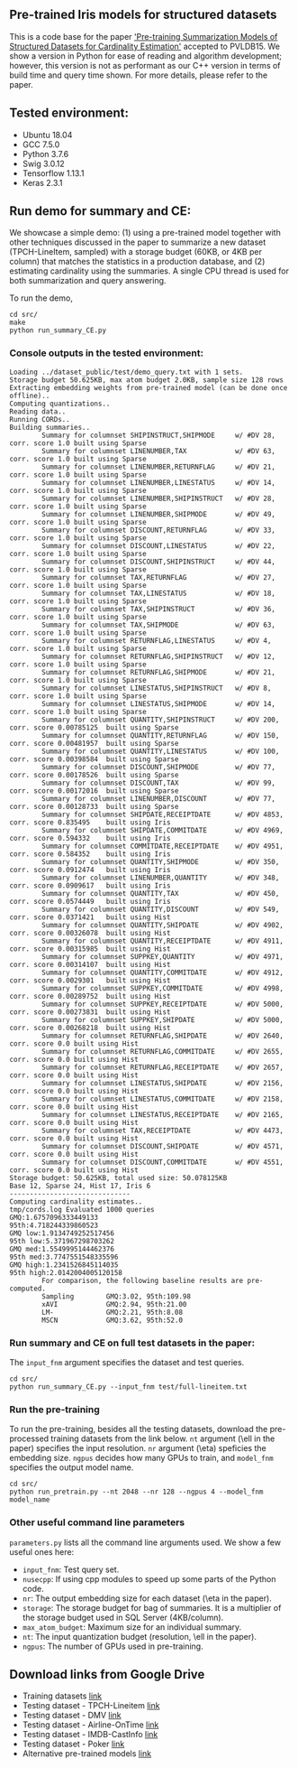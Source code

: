 ## Pre-trained Iris models for structured datasets
This is a code base for the paper ['Pre-training Summarization Models of Structured Datasets for Cardinality Estimation'](http://yao.lu/iris.pdf) accepted to PVLDB15.  We show a version in Python for ease of reading and algorithm development; however, this version is not as performant as our C++ version in terms of build time and query time shown. For more details, please refer to the paper. 

## Tested environment: 
- Ubuntu 18.04
- GCC 7.5.0
- Python 3.7.6
- Swig 3.0.12
- Tensorflow 1.13.1
- Keras 2.3.1

## Run demo for summary and CE: 
We showcase a simple demo: (1) using a pre-trained model together with other techniques discussed in the paper to summarize a new dataset (TPCH-LineItem, sampled) with a storage budget (60KB, or 4KB per column) that matches the statistics in a production database, and (2) estimating cardinality using the summaries. A single CPU thread is used for both summarization and query answering.

To run the demo, 
```
cd src/
make
python run_summary_CE.py
```

### Console outputs in the tested environment:
```
Loading ../dataset_public/test/demo_query.txt with 1 sets.
Storage budget 50.625KB, max atom budget 2.0KB, sample size 128 rows
Extracting embedding weights from pre-trained model (can be done once offline)..
Computing quantizations..
Reading data..
Running CORDs..
Building summaries..
        Summary for columnset SHIPINSTRUCT,SHIPMODE     w/ #DV 28,      corr. score 1.0 built using Sparse
        Summary for columnset LINENUMBER,TAX            w/ #DV 63,      corr. score 1.0 built using Sparse
        Summary for columnset LINENUMBER,RETURNFLAG     w/ #DV 21,      corr. score 1.0 built using Sparse
        Summary for columnset LINENUMBER,LINESTATUS     w/ #DV 14,      corr. score 1.0 built using Sparse
        Summary for columnset LINENUMBER,SHIPINSTRUCT   w/ #DV 28,      corr. score 1.0 built using Sparse
        Summary for columnset LINENUMBER,SHIPMODE       w/ #DV 49,      corr. score 1.0 built using Sparse
        Summary for columnset DISCOUNT,RETURNFLAG       w/ #DV 33,      corr. score 1.0 built using Sparse
        Summary for columnset DISCOUNT,LINESTATUS       w/ #DV 22,      corr. score 1.0 built using Sparse
        Summary for columnset DISCOUNT,SHIPINSTRUCT     w/ #DV 44,      corr. score 1.0 built using Sparse
        Summary for columnset TAX,RETURNFLAG            w/ #DV 27,      corr. score 1.0 built using Sparse
        Summary for columnset TAX,LINESTATUS            w/ #DV 18,      corr. score 1.0 built using Sparse
        Summary for columnset TAX,SHIPINSTRUCT          w/ #DV 36,      corr. score 1.0 built using Sparse
        Summary for columnset TAX,SHIPMODE              w/ #DV 63,      corr. score 1.0 built using Sparse
        Summary for columnset RETURNFLAG,LINESTATUS     w/ #DV 4,       corr. score 1.0 built using Sparse
        Summary for columnset RETURNFLAG,SHIPINSTRUCT   w/ #DV 12,      corr. score 1.0 built using Sparse
        Summary for columnset RETURNFLAG,SHIPMODE       w/ #DV 21,      corr. score 1.0 built using Sparse
        Summary for columnset LINESTATUS,SHIPINSTRUCT   w/ #DV 8,       corr. score 1.0 built using Sparse
        Summary for columnset LINESTATUS,SHIPMODE       w/ #DV 14,      corr. score 1.0 built using Sparse
        Summary for columnset QUANTITY,SHIPINSTRUCT     w/ #DV 200,     corr. score 0.00785125  built using Sparse
        Summary for columnset QUANTITY,RETURNFLAG       w/ #DV 150,     corr. score 0.00481957  built using Sparse
        Summary for columnset QUANTITY,LINESTATUS       w/ #DV 100,     corr. score 0.00398584  built using Sparse
        Summary for columnset DISCOUNT,SHIPMODE         w/ #DV 77,      corr. score 0.00178526  built using Sparse
        Summary for columnset DISCOUNT,TAX              w/ #DV 99,      corr. score 0.00172016  built using Sparse
        Summary for columnset LINENUMBER,DISCOUNT       w/ #DV 77,      corr. score 0.00128733  built using Sparse
        Summary for columnset SHIPDATE,RECEIPTDATE      w/ #DV 4853,    corr. score 0.835495    built using Iris
        Summary for columnset SHIPDATE,COMMITDATE       w/ #DV 4969,    corr. score 0.594332    built using Iris
        Summary for columnset COMMITDATE,RECEIPTDATE    w/ #DV 4951,    corr. score 0.584352    built using Iris
        Summary for columnset QUANTITY,SHIPMODE         w/ #DV 350,     corr. score 0.0912474   built using Iris
        Summary for columnset LINENUMBER,QUANTITY       w/ #DV 348,     corr. score 0.0909617   built using Iris
        Summary for columnset QUANTITY,TAX              w/ #DV 450,     corr. score 0.0574449   built using Iris
        Summary for columnset QUANTITY,DISCOUNT         w/ #DV 549,     corr. score 0.0371421   built using Hist
        Summary for columnset QUANTITY,SHIPDATE         w/ #DV 4902,    corr. score 0.00326078  built using Hist
        Summary for columnset QUANTITY,RECEIPTDATE      w/ #DV 4911,    corr. score 0.00315985  built using Hist
        Summary for columnset SUPPKEY,QUANTITY          w/ #DV 4971,    corr. score 0.00314107  built using Hist
        Summary for columnset QUANTITY,COMMITDATE       w/ #DV 4912,    corr. score 0.0029301   built using Hist
        Summary for columnset SUPPKEY,COMMITDATE        w/ #DV 4998,    corr. score 0.00289752  built using Hist
        Summary for columnset SUPPKEY,RECEIPTDATE       w/ #DV 5000,    corr. score 0.00273831  built using Hist
        Summary for columnset SUPPKEY,SHIPDATE          w/ #DV 5000,    corr. score 0.00268218  built using Hist
        Summary for columnset RETURNFLAG,SHIPDATE       w/ #DV 2640,    corr. score 0.0 built using Hist
        Summary for columnset RETURNFLAG,COMMITDATE     w/ #DV 2655,    corr. score 0.0 built using Hist
        Summary for columnset RETURNFLAG,RECEIPTDATE    w/ #DV 2657,    corr. score 0.0 built using Hist
        Summary for columnset LINESTATUS,SHIPDATE       w/ #DV 2156,    corr. score 0.0 built using Hist
        Summary for columnset LINESTATUS,COMMITDATE     w/ #DV 2158,    corr. score 0.0 built using Hist
        Summary for columnset LINESTATUS,RECEIPTDATE    w/ #DV 2165,    corr. score 0.0 built using Hist
        Summary for columnset TAX,RECEIPTDATE           w/ #DV 4473,    corr. score 0.0 built using Hist
        Summary for columnset DISCOUNT,SHIPDATE         w/ #DV 4571,    corr. score 0.0 built using Hist
        Summary for columnset DISCOUNT,COMMITDATE       w/ #DV 4551,    corr. score 0.0 built using Hist
Storage budget: 50.625KB, total used size: 50.078125KB
Base 12, Sparse 24, Hist 17, Iris 6
------------------------------
Computing cardinality estimates..
tmp/cords.log Evaluated 1000 queries
GMQ:1.6757096333449133
95th:4.718244339860523
GMQ low:1.9134749252517456
95th low:5.371967298703262
GMQ med:1.5549995144462376
95th med:3.7747551548335596
GMQ high:1.2341526845114035
95th high:2.0142004005120158
        For comparison, the following baseline results are pre-computed.
        Sampling        GMQ:3.02, 95th:109.98
        xAVI            GMQ:2.94, 95th:21.00
        LM-             GMQ:2.21, 95th:8.08
        MSCN            GMQ:3.62, 95th:52.0
```
### Run summary and CE on full test datasets in the paper: 
The `input_fnm` argument specifies the dataset and test queries. 
```
cd src/
python run_summary_CE.py --input_fnm test/full-lineitem.txt 
```
### Run the pre-training
To run the pre-training, besides all the testing datasets, download the pre-processed training datasets from the link below. `nt` argument (\ell in the paper) specifies the input resolution. `nr` argument (\eta) speficies the embedding size. `ngpus` decides how many GPUs to train, and `model_fnm` specifies the output model name.
```
cd src/
python run_pretrain.py --nt 2048 --nr 128 --ngpus 4 --model_fnm model_name
```
### Other useful command line parameters
`parameters.py` lists all the command line arguments used. We show a few useful ones here:
- `input_fnm`: Test query set. 
- `nusecpp`: If using cpp modules to speed up some parts of the Python code.
- `nr`: The output embedding size for each dataset (\eta in the paper). 
- `storage`: The storage budget for bag of summaries. It is a multiplier of the storage budget used in SQL Server (4KB/column). 
- `max_atom_budget`: Maximum size for an individual summary. 
- `nt`: The input quantization budget (resolution, \ell in the paper).
- `ngpus`: The number of GPUs used in pre-training.
## Download links from Google Drive
- Training datasets [link](https://drive.google.com/file/d/1-S8lkyhOcurUd1BuV6PJekPcSToSyFEo/view?usp=sharing)
- Testing dataset - TPCH-Lineitem [link](https://drive.google.com/file/d/11Xnrn9n4c4RSHuNjKk-ILw41nJ4TMsws/view?usp=sharing)
- Testing dataset - DMV [link](https://drive.google.com/file/d/11U04XtCQZeK5ClLtnTRNsfaESn0fX5LQ/view?usp=sharing)
- Testing dataset - Airline-OnTime [link](https://drive.google.com/file/d/11OPmwHzVxAFLxL2dFnSSKE9iL_lkeXPH/view?usp=sharing)
- Testing dataset - IMDB-CastInfo [link](https://drive.google.com/file/d/11SBnarUKq_zxVVMpMEbpKXCpsZIjnl6b/view?usp=sharing)
- Testing dataset - Poker [link](https://drive.google.com/file/d/11YcZIWRQjOIhOzyYC07PVWwDN_iag-G6/view?usp=sharing)
- Alternative pre-trained models [link](https://drive.google.com/file/d/11ZUZJvwk4wQ-57RZaQ9U37xfd_kAc9qb/view?usp=sharing)
